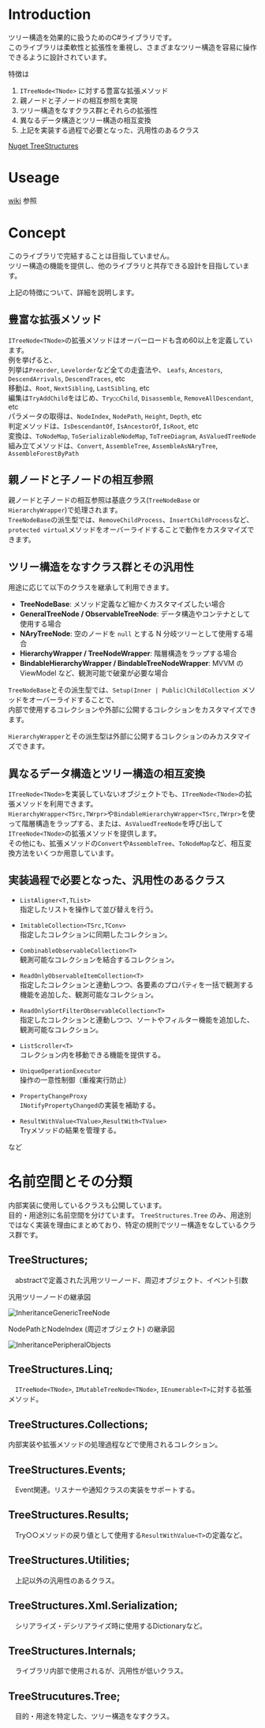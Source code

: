 # Introduction
ツリー構造を効果的に扱うためのC#ライブラリです。  
このライブラリは柔軟性と拡張性を重視し、さまざまなツリー構造を容易に操作できるように設計されています。

特徴は
1. `ITreeNode<TNode>` に対する豊富な拡張メソッド
1. 親ノードと子ノードの相互参照を実現
1. ツリー構造をなすクラス群とそれらの拡張性
1. 異なるデータ構造とツリー構造の相互変換
1. 上記を実装する過程で必要となった、汎用性のあるクラス

[Nuget TreeStructures](https://www.nuget.org/packages/TreeStructures/)

# Useage
[wiki](https://github.com/Houzkin/TreeStructures/wiki/Home_ja) 参照  

# Concept
このライブラリで完結することは目指していません。  
ツリー構造の機能を提供し、他のライブラリと共存できる設計を目指しています。
  
上記の特徴について、詳細を説明します。
## 豊富な拡張メソッド
`ITreeNode<TNode>`の拡張メソッドはオーバーロードも含め60以上を定義しています。  
例を挙げると、  
列挙は`Preorder`, `Levelorder`など全ての走査法や、 `Leafs`, `Ancestors`, `DescendArrivals`, `DescendTraces`, etc  
移動は、`Root`, `NextSibling`, `LastSibling`, etc  
編集は`TryAddChild`をはじめ、`Try○○Child`, `Disassemble`, `RemoveAllDescendant`, etc  
パラメータの取得は、`NodeIndex`, `NodePath`, `Height`, `Depth`, etc  
判定メソッドは、`IsDescendantOf`, `IsAncestorOf`, `IsRoot`, etc  
変換は、`ToNodeMap`, `ToSerializableNodeMap`, `ToTreeDiagram`, `AsValuedTreeNode`  
組み立てメソッドは、`Convert`, `AssembleTree`, `AssembleAsNAryTree`, `AssembleForestByPath`  


## 親ノードと子ノードの相互参照
親ノードと子ノードの相互参照は基底クラス(`TreeNodeBase` or `HierarchyWrapper`)で処理されます。  
`TreeNodeBase`の派生型では、`RemoveChildProcess`、`InsertChildProcess`など、`protected virtual`メソッドをオーバーライドすることで動作をカスタマイズできます。

## ツリー構造をなすクラス群とその汎用性
用途に応じて以下のクラスを継承して利用できます。

- **TreeNodeBase**: メソッド定義など細かくカスタマイズしたい場合
- **GeneralTreeNode / ObservableTreeNode**: データ構造やコンテナとして使用する場合
- **NAryTreeNode**: 空のノードを `null` とする N 分岐ツリーとして使用する場合
- **HierarchyWrapper / TreeNodeWrapper**: 階層構造をラップする場合
- **BindableHierarchyWrapper / BindableTreeNodeWrapper**: MVVM の ViewModel など、観測可能で破棄が必要な場合

`TreeNodeBase`とその派生型では、`Setup(Inner | Public)ChildCollection` メソッドをオーバーライドすることで、  
内部で使用するコレクションや外部に公開するコレクションをカスタマイズできます。

`HierarchyWrapper`とその派生型は外部に公開するコレクションのみカスタマイズできます。  
  
## 異なるデータ構造とツリー構造の相互変換
`ITreeNode<TNode>`を実装していないオブジェクトでも、`ITreeNode<TNode>`の拡張メソッドを利用できます。  
`HierarchyWrapper<TSrc,TWrpr>`や`BindableHierarchyWrapper<TSrc,TWrpr>`を使って階層構造をラップする、または、`AsValuedTreeNode`を呼び出して`ITreeNode<TNode>`の拡張メソッドを提供します。  
その他にも、拡張メソッドの`Convert`や`AssembleTree`、`ToNodeMap`など、相互変換方法をいくつか用意しています。  

## 実装過程で必要となった、汎用性のあるクラス 

- `ListAligner<T,TList>`   
指定したリストを操作して並び替えを行う。

- `ImitableCollection<TSrc,TConv>`  
指定したコレクションに同期したコレクション。

- `CombinableObservableCollection<T>`  
観測可能なコレクションを結合するコレクション。

- `ReadOnlyObservableItemCollection<T>`  
指定したコレクションと連動しつつ、各要素のプロパティを一括で観測する機能を追加した、観測可能なコレクション。

- `ReadOnlySortFilterObservableCollection<T>`  
指定したコレクションと連動しつつ、ソートやフィルター機能を追加した、観測可能なコレクション。

- `ListScroller<T>`  
コレクション内を移動できる機能を提供する。

- `UniqueOperationExecutor`  
操作の一意性制御（重複実行防止）

- `PropertyChangeProxy`  
`INotifyPropertyChanged`の実装を補助する。 

- `ResultWithValue<TValue>`,`ResultWith<TValue>`  
Tryメソッドの結果を管理する。

など

# 名前空間とその分類

内部実装に使用しているクラスも公開しています。  
目的・用途別に名前空間を分けています。
`TreeStructures.Tree` のみ、用途別ではなく実装を理由にまとめており、特定の規則でツリー構造をなしているクラス群です。

## TreeStructures;  
　abstractで定義された汎用ツリーノード、周辺オブジェクト、イベント引数
 
 汎用ツリーノードの継承図
 
 ![InheritanceGenericTreeNode](https://raw.githubusercontent.com/Houzkin/TreeStructures/master/images/InheritanceGenericTreeNode.png)

 NodePathとNodeIndex (周辺オブジェクト) の継承図
 
![InheritancePeripheralObjects](https://raw.githubusercontent.com/Houzkin/TreeStructures/master/images/InheritancePeripheralObjects.png)

## TreeStructures.Linq;
　`ITreeNode<TNode>`, `IMutableTreeNode<TNode>`, `IEnumerable<T>`に対する拡張メソッド。
## TreeStructures.Collections;
 内部実装や拡張メソッドの処理過程などで使用されるコレクション。  
## TreeStructures.Events;
　Event関連。リスナーや通知クラスの実装をサポートする。
## TreeStructures.Results;
　Try○○メソッドの戻り値として使用する`ResultWithValue<T>`の定義など。
## TreeStructures.Utilities;
　上記以外の汎用性のあるクラス。
## TreeStructures.Xml.Serialization;
　シリアライズ・デシリアライズ時に使用するDictionaryなど。
## TreeStructures.Internals;
　ライブラリ内部で使用されるが、汎用性が低いクラス。
## TreeStrucutures.Tree;
　目的・用途を特定した、ツリー構造をなすクラス。
